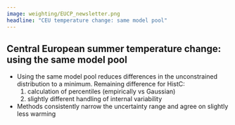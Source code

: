 ```yaml
---
image: weighting/EUCP_newsletter.png
headline: "CEU temperature change: same model pool"
---
```


## Central European summer temperature change: using the same model pool

* Using the same model pool reduces differences in the unconstrained distribution to a minimum. Remaining difference for HistC:
    1. calculation of percentiles (empirically vs Gaussian)
    2. slightly different handling of internal variability
* Methods consistently narrow the uncertainty range and agree on slightly less warming


